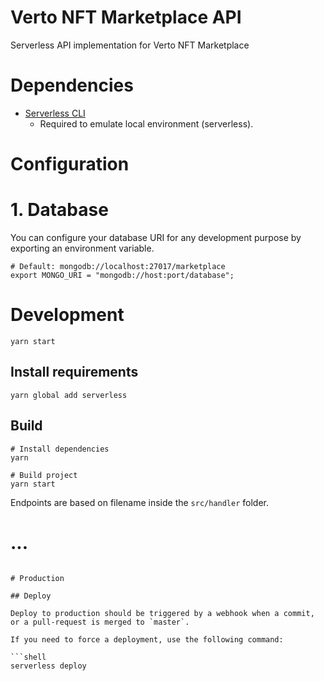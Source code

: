# Verto NFT Marketplace API

Serverless API implementation for Verto NFT Marketplace

# Dependencies

- [Serverless CLI](https://www.serverless.com/framework/docs)
  - Required to emulate local environment (serverless).

# Configuration

# 1. Database

You can configure your database URI for any development purpose by exporting an environment variable.

```shell
# Default: mongodb://localhost:27017/marketplace
export MONGO_URI = "mongodb://host:port/database";
```

# Development

```shell
yarn start
```


## Install requirements

```shell
yarn global add serverless
```

## Build

```shell
# Install dependencies
yarn

# Build project
yarn start
```

Endpoints are based on filename inside the `src/handler` folder.

# ...
```

# Production

## Deploy

Deploy to production should be triggered by a webhook when a commit, or a pull-request is merged to `master`.

If you need to force a deployment, use the following command:

```shell
serverless deploy
```

